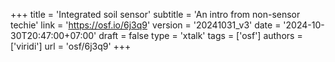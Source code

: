+++
title = 'Integrated soil sensor'
subtitle = 'An intro from non-sensor techie'
link = 'https://osf.io/6j3q9'
version = '20241031_v3'
date = '2024-10-30T20:47:00+07:00'
draft = false
type = 'xtalk'
tags = ['osf']
authors = ['viridi']
url = 'osf/6j3q9'
+++
<!--more-->
